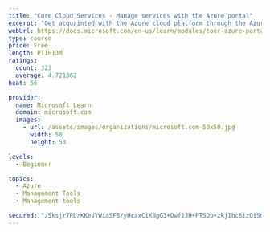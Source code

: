 ```yaml
---
title: "Core Cloud Services - Manage services with the Azure portal"
excerpt: "Get acquainted with the Azure cloud platform through the Azure portal, where you create and manage all of your Azure resources."
webUrl: https://docs.microsoft.com/en-us/learn/modules/tour-azure-portal/
type: course
price: Free
length: PT1H13M
ratings:
  count: 323
  average: 4.721362
heat: 56

provider:
  name: Microsoft Learn
  domain: microsoft.com
  images:
    - url: /assets/images/organizations/microsoft.com-50x50.jpg
      width: 50
      height: 50

levels:
  - Beginner

topics:
  - Azure
  - Management Tools
  - Management tools

secured: "/5ksjr7RUrKKeVYWia5FB/yHcaxCiK8gG3+Owf1JH+PTSDb+zkjIhc6izQiSODvfHofTzJ4zTyabNRKXLlaiNO2m/WPlSjuvd16dUD8L8sdDFkT/jKtrJ4hpokAmGjfxK3AwoDgaA0gPI7B7XKdj3bfRzNqd+MhW2rBTxvK3B2Wu+5fho3seyngR7NmqccZvGtYzIfQUbfdhpOu9CM+7/DLj4NXSOt9IPe1vnOw4tkHbXwExu9mdoOA60EQKYe+bAYetz8n4gJ5k7GhVgZLVKvcrqrS6K29AiW/d6r2E1K3aZEy8Ju/nVw6XyI2Q6UQVW5a4Fr6RMNAKE4Nb2Zw7LTIdOVlPtB/eQsQ1ZXndySBITk8wShUNxdxJ/x44fQ+92eX9AiXS4a5HOJF+cFb+1XwymPMKp8x1gqw76jzGftA=;y/HbKyMRSGwkPC/QeXZ1uA=="
---
```


